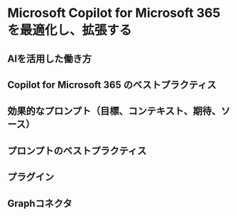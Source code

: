 # Microsoft Copilot for Microsoft 365 を最適化し、拡張する

## AIを活用した働き方
## Copilot for Microsoft 365 のベストプラクティス
## 効果的なプロンプト（目標、コンテキスト、期待、ソース）
## プロンプトのベストプラクティス
## プラグイン
## Graphコネクタ